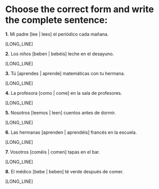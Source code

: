 # Choose the correct form and write the complete sentence:

**1.** Mi padre [lee | lees] el periódico cada mañana.

   [LONG_LINE]

**2.** Los niños [beben | bebéis] leche en el desayuno.

   [LONG_LINE]

**3.** Tú [aprendes | aprende] matemáticas con tu hermana.

   [LONG_LINE]

**4.** La profesora [como | come] en la sala de profesores.

   [LONG_LINE]

**5.** Nosotros [leemos | leen] cuentos antes de dormir.

   [LONG_LINE]

**6.** Las hermanas [aprenden | aprendéis] francés en la escuela.

   [LONG_LINE]

**7.** Vosotros [coméis | comen] tapas en el bar.

   [LONG_LINE]

**8.** El médico [bebe | beben] té verde después de comer.

   [LONG_LINE]